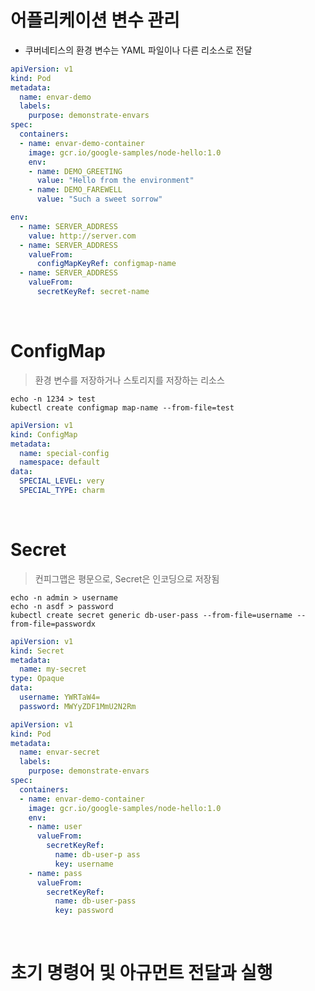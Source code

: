 # 어플리케이션 변수 관리

- 쿠버네티스의 환경 변수는 YAML 파일이나 다른 리소스로 전달

```yaml
apiVersion: v1
kind: Pod
metadata:
  name: envar-demo
  labels:
    purpose: demonstrate-envars
spec:
  containers:
  - name: envar-demo-container
    image: gcr.io/google-samples/node-hello:1.0
    env:
    - name: DEMO_GREETING
      value: "Hello from the environment"
    - name: DEMO_FAREWELL
      value: "Such a sweet sorrow"
```
```yaml
env:
  - name: SERVER_ADDRESS
    value: http://server.com
  - name: SERVER_ADDRESS
    valueFrom: 
      configMapKeyRef: configmap-name
  - name: SERVER_ADDRESS
    valueFrom:
      secretKeyRef: secret-name
```

<br>

# ConfigMap

> 환경 변수를 저장하거나 스토리지를 저장하는 리소스 

```shell
echo -n 1234 > test 
kubectl create configmap map-name --from-file=test
```

```yaml
apiVersion: v1
kind: ConfigMap
metadata:
  name: special-config
  namespace: default
data:
  SPECIAL_LEVEL: very
  SPECIAL_TYPE: charm
```


<br>

# Secret

> 컨피그맵은 평문으로, Secret은 인코딩으로 저장됨

```shell
echo -n admin > username
echo -n asdf > password
kubectl create secret generic db-user-pass --from-file=username --from-file=passwordx
```

```yaml
apiVersion: v1
kind: Secret
metadata:
  name: my-secret
type: Opaque
data:
  username: YWRTaW4=
  password: MWYyZDF1MmU2N2Rm
```

```yaml
apiVersion: v1
kind: Pod
metadata:
  name: envar-secret
  labels:
    purpose: demonstrate-envars
spec:
  containers:
  - name: envar-demo-container
    image: gcr.io/google-samples/node-hello:1.0
    env:
    - name: user
      valueFrom:
        secretKeyRef:
          name: db-user-p ass
          key: username
    - name: pass
      valueFrom:
        secretKeyRef:
          name: db-user-pass
          key: password
```

<br>

# 초기 명령어 및 아규먼트 전달과 실행 
